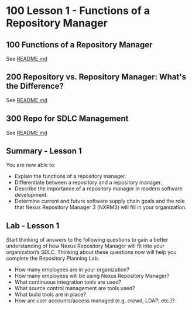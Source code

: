 # 100 Lesson 1 - Functions of a Repository Manager

## 100 Functions of a Repository Manager

See [README.md](./100/README.md)

## 200 Repository vs. Repository Manager: What's the Difference?

See [README.md](./200/README.md)

## 300 Repo for SDLC Management

See [README.md](./300/README.md)

## Summary - Lesson 1

You are now able to:

- Explain the functions of a repository manager.
- Differentiate between a repository and a repository manager.
- Describe the importance of a repository manager in modern software development. 
- Determine current and future software supply chain goals and the role that Nexus Repository Manager 3 (NXRM3) will fill in your organization.

## Lab - Lesson 1

Start thinking of answers to the following questions to gain a better understanding of how Nexus Repository Manager will fit into your organization’s SDLC. Thinking about these questions now will help you complete the Repository Planning Lab.

- How many employees are in your organization?
- How many employees will be using Nexus Repository Manager?
- What continuous integration tools are used?
- What source control management are tools used?
- What build tools are in place?
- How are user accounts/access managed (e.g. crowd, LDAP, etc.)?
